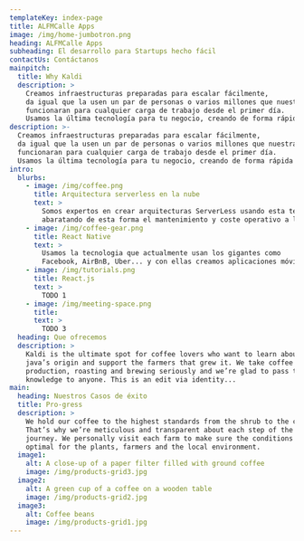 ```yaml
---
templateKey: index-page
title: ALFMCalle Apps
image: /img/home-jumbotron.png
heading: ALFMCalle Apps
subheading: El desarrollo para Startups hecho fácil
contactUs: Contáctanos
mainpitch:
  title: Why Kaldi
  description: >
    Creamos infraestructuras preparadas para escalar fácilmente,
    da igual que la usen un par de personas o varios millones que nuestras apps
    funcionaran para cualquier carga de trabajo desde el primer día.
    Usamos la última tecnología para tu negocio, creando de forma rápida todo lo necesario para tu Startup
description: >-
  Creamos infraestructuras preparadas para escalar fácilmente,
  da igual que la usen un par de personas o varios millones que nuestras apps
  funcionaran para cualquier carga de trabajo desde el primer día.
  Usamos la última tecnología para tu negocio, creando de forma rápida todo lo necesario para tu Startup
intro:
  blurbs:
    - image: /img/coffee.png
      title: Arquitectura serverless en la nube
      text: >
        Somos expertos en crear arquitecturas ServerLess usando esta tecnología
        abaratando de esta forma el mantenimiento y coste operativo a largo plazo.
    - image: /img/coffee-gear.png
      title: React Native
      text: >
        Usamos la tecnologia que actualmente usan los gigantes como
        Facebook, AirBnB, Uber... y con ellas creamos aplicaciones móviles modernas, además usamos la sinergia entre React.js y React Native para crear de esta forma aplicaciones nativas y páginas webs reutilizando muchas partes entre ambas y de esta forma desarrollar el proyecto de una forma rápida.
    - image: /img/tutorials.png
      title: React.js
      text: >
        TODO 1
    - image: /img/meeting-space.png
      title:
      text: >
        TODO 3
  heading: Que ofrecemos
  description: >
    Kaldi is the ultimate spot for coffee lovers who want to learn about their
    java’s origin and support the farmers that grew it. We take coffee
    production, roasting and brewing seriously and we’re glad to pass that
    knowledge to anyone. This is an edit via identity...
main:
  heading: Nuestros Casos de éxito
  title: Pro-gress
  description: >
    We hold our coffee to the highest standards from the shrub to the cup.
    That’s why we’re meticulous and transparent about each step of the coffee’s
    journey. We personally visit each farm to make sure the conditions are
    optimal for the plants, farmers and the local environment.
  image1:
    alt: A close-up of a paper filter filled with ground coffee
    image: /img/products-grid3.jpg
  image2:
    alt: A green cup of a coffee on a wooden table
    image: /img/products-grid2.jpg
  image3:
    alt: Coffee beans
    image: /img/products-grid1.jpg
---
```

